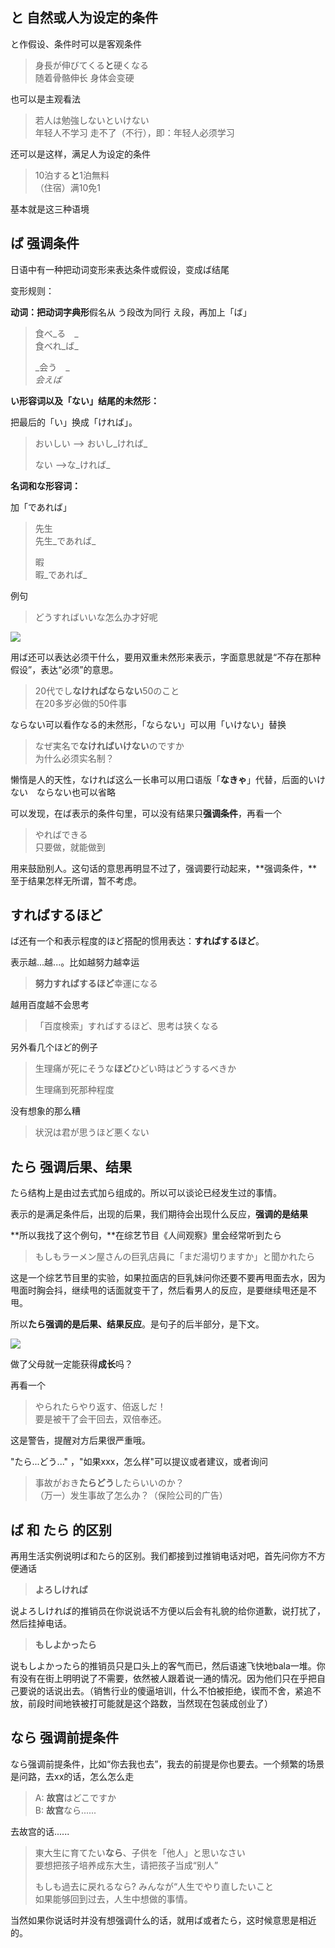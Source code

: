 ## と 自然或人为设定的条件

と作假设、条件时可以是客观条件

> 身長が伸びてくる**と**硬くなる  
> 随着骨骼伸长 身体会变硬

也可以是主观看法

> 若人は勉強しないといけない  
> 年轻人不学习 走不了（不行），即：年轻人必须学习

还可以是这样，满足人为设定的条件

> 10泊する**と**1泊無料  
> （住宿）满10免1

基本就是这三种语境

## ば 强调条件

日语中有一种把动词变形来表达条件或假设，变成ば结尾

变形规则：

**动词：**把动词**字典形**假名从 う段改为同行 え段，再加上「ば」

> 食べ_る　_  
> 食べれ_ば_
>
> _会う　_  
> _会えば_

**い形容词以及「ない」结尾的未然形：**

把最后的「い」换成「ければ」。

> おいしい —&gt; おいし_ければ_
>
> ない  —&gt;な_ければ_

**名词和な形容词：**

加「であれば」

> 先生　  
> 先生_であれば_
>
> 暇　  
> 暇_であれば_

例句

> どうすればいいな怎么办才好呢

![](https://pic1.zhimg.com/v2-f944f0524160a501fbb5327310aa11d0_b.jpg)

用ば还可以表达必须干什么，要用双重未然形来表示，字面意思就是“不存在那种假设”，表达“必须”的意思。

> 20代でし**なければならない**50のこと  
> 在20多岁必做的50件事

ならない可以看作なる的未然形，「ならない」可以用「いけない」替换

> なぜ実名で**なければいけない**のですか  
> 为什么必须实名制？

懒惰是人的天性，なければ这么一长串可以用口语版「**なきゃ**」代替，后面的いけない　ならない也可以省略

可以发现，在ば表示的条件句里，可以没有结果只**强调条件**，再看一个

> やればできる  
> 只要做，就能做到

用来鼓励别人。这句话的意思再明显不过了，强调要行动起来，**强调条件，**至于结果怎样无所谓，暂不考虑。

## すればするほど

ば还有一个和表示程度的ほど搭配的惯用表达：**すればするほど**。

表示越...越...。比如越努力越幸运

> **努力すればするほど**幸運になる

越用百度越不会思考

> 「百度検索」すればするほど、思考は狭くなる

另外看几个ほど的例子

> 生理痛が死にそうな**ほど**ひどい時はどうするべきか
>
> 生理痛到死那种程度

没有想象的那么糟

> 状況は君が思うほど悪くない

## たら 强调后果、结果

たら结构上是由过去式加ら组成的。所以可以谈论已经发生过的事情。

表示的是满足条件后，出现的后果，我们期待会出现什么反应，**强调的是结果**

**所以我找了这个例句，**在综艺节目《人间观察》里会经常听到たら

> もしもラーメン屋さんの巨乳店員に「まだ湯切りますか」と聞かれたら

这是一个综艺节目里的实验，如果拉面店的巨乳妹问你还要不要再甩面去水，因为甩面时胸会抖，继续甩的话面就变干了，然后看男人的反应，是要继续甩还是不甩。

所以**たら强调的是后果、结果反应**。是句子的后半部分，是下文。

![](https://pic2.zhimg.com/v2-f5cbf3717ea087a4875faac179f015c1_b.jpg)

做了父母就一定能获得**成长**吗？

再看一个

> やられたらやり返す、倍返しだ！  
> 要是被干了会干回去，双倍奉还。

这是警告，提醒对方后果很严重哦。

"たら...どう..." ，"如果xxx，怎么样"可以提议或者建议，或者询问

> 事故がおき**たらどう**したらいいのか？  
> （万一）发生事故了怎么办？（保险公司的广告）

## ば 和 たら 的区别

再用生活实例说明ば和たら的区别。我们都接到过推销电话对吧，首先问你方不方便通话

> **よろしければ**

说よろしければ的推销员在你说说话不方便以后会有礼貌的给你道歉，说打扰了，然后挂掉电话。

> **もしよかったら**

说もしよかったら的推销员只是口头上的客气而已，然后语速飞快地bala一堆。你有没有在街上明明说了不需要，依然被人跟着说一通的情况。因为他们只在乎把自己要说的话说出去。（销售行业的傻逼培训，什么不怕被拒绝，锲而不舍，紧追不放，前段时间地铁被打可能就是这个路数，当然现在包装成创业了）

## なら 强调前提条件

なら强调前提条件，比如“你去我也去”，我去的前提是你也要去。一个频繁的场景是问路，去xx的话，怎么怎么走

> A: **故宫**はどこですか  
> B: **故宫**なら......

去故宫的话......

> 東大生に育てたい**なら**、子供を「他人」と思いなさい  
> 要想把孩子培养成东大生，请把孩子当成“别人”
>
> もしも過去に戻れるなら? みんなが“人生でやり直したいこと  
> 如果能够回到过去，人生中想做的事情。

当然如果你说话时并没有想强调什么的话，就用ば或者たら，这时候意思是相近的。

